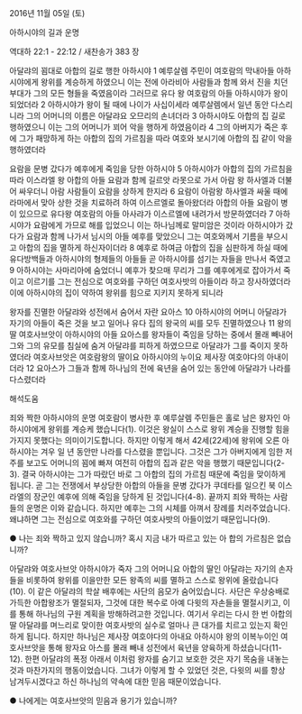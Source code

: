 2016년 11월 05일 (토)

아하시야의 길과 운명



역대하 22:1 - 22:12 / 새찬송가 383 장


아달랴의 꾐대로 아합의 길로 행한 아하시야
1 예루살렘 주민이 여호람의 막내아들 아하시야에게 왕위를 계승하게 하였으니 이는 전에 아라비아 사람들과 함께 와서 진을 치던 부대가 그의 모든 형들을 죽였음이라 그러므로 유다 왕 여호람의 아들 아하시야가 왕이 되었더라 2 아하시야가 왕이 될 때에 나이가 사십이세라 예루살렘에서 일년 동안 다스리니라 그의 어머니의 이름은 아달랴요 오므리의 손녀더라 3 아하시야도 아합의 집 길로 행하였으니 이는 그의 어머니가 꾀어 악을 행하게 하였음이라 4 그의 아버지가 죽은 후에 그가 패망하게 하는 아합의 집의 가르침을 따라 여호와 보시기에 아합의 집 같이 악을 행하였더라

요람을 문병 갔다가 예후에게 죽임을 당한 아하시야
5 아하시야가 아합의 집의 가르침을 따라 이스라엘 왕 아합의 아들 요람과 함께 길르앗 라못으로 가서 아람 왕 하사엘과 더불어 싸우더니 아람 사람들이 요람을 상하게 한지라 6 요람이 아람왕 하사엘과 싸울 때에 라마에서 맞아 상한 것을 치료하려 하여 이스르엘로 돌아왔더라 아합의 아들 요람이 병이 있으므로 유다왕 여호람의 아들 아사랴가 이스르엘에 내려가서 방문하였더라 7 아하시야가 요람에게 가므로 해를 입었으니 이는 하나님께로 말미암은 것이라 아하시야가 갔다가 요람과 함께 나가서 님시의 아들 예후를 맞았으니 그는 여호와께서 기름을 부으시고 아합의 집을 멸하게 하신자이더라 8 예후로 하여금 아합의 집을 심판하게 하실 때에 유다방백들과 아하시야의 형제들의 아들들 곧 아하시야를 섬기는 자들을 만나서 죽였고 9 아하시야는 사마리아에 숨었더니 예후가 찾으매 무리가 그를 예후에게로 잡아가서 죽이고 이르기를 그는 전심으로 여호와를 구하던 여호사밧의 아들이라 하고 장사하였더라 이에 아하시야의 집이 약하여 왕위를 힘으로 지키지 못하게 되니라

왕자를 진멸한 아달랴와 성전에서 숨어서 자란 요아스
10 아하시야의 어머니 아달랴가 자기의 아들이 죽은 것을 보고 일어나 유다 집의 왕국의 씨를 모두 진멸하였으나 11 왕의 딸 여호사브앗이 아하시야의 아들 요아스를 왕자들이 죽임을 당하는 중에서 몰래 빼내어 그와 그의 유모를 침실에 숨겨 아달랴를 피하게 하였으므로 아달랴가 그를 죽이지 못하였더라 여호사브앗은 여호람왕의 딸이요 아하시야의 누이요 제사장 여호야다의 아내이더라 12 요아스가 그들과 함께 하나님의 전에 육년을 숨어 있는 동안에 아달랴가 나라를 다스렸더라

해석도움





죄와 짝한 아하시야의 운명
여호람이 병사한 후 예루살렘 주민들은 홀로 남은 왕자인 아하시야에게 왕위를 계승케 했습니다(1). 이것은 왕실이 스스로 왕위 계승을 진행할 힘을 가지지 못했다는 의미이기도합니다. 하지만 이렇게 해서 42세(22세)에 왕위에 오른 아하시야는 겨우 일 년 동안만 나라를 다스렸을 뿐입니다. 그것은 그가 아버지에게 임한 저주를 보고도 어머니의 꾐에 빠져 여전히 아합의 집과 같은 악을 행했기 때문입니다(2-3). 결국 아하시야는 그가 따랐던 바로 그 아합의 집의 가르침 때문에 죽임을 맞이하게 됩니다. 곧 그는 전쟁에서 부상당한 아합의 아들을 문병 갔다가 쿠데타를 일으킨 북 이스라엘의 장군인 예후에 의해 죽임을 당하게 된 것입니다(4-8). 끝까지 죄와 짝하는 사람들의 운명은 이와 같습니다. 하지만 예후는 그의 시체를 아껴서 장례를 치러주었습니다. 왜냐하면 그는 전심으로 여호와를 구하던 여호사밧의 아들이었기 때문입니다(9).

● 나는 죄와 짝하고 있지 않습니까? 혹시 지금 내가 따르고 있는 아
합의 가르침은 없습니까?

아달랴와 여호사브앗
아하시야가 죽자 그의 어머니요 아합의 딸인 아달랴는 자기의 손자들을 비롯하여 왕위를 이을만한 모든 왕족의 씨를 멸하고 스스로 왕위에 올랐습니다(10). 이 같은 아달랴의 학살 배후에는 사단의 음모가 숨어있습니다. 사단은 우상숭배로 가득한 아합왕조가 멸절되자, 그것에 대한 복수로 아예 다윗의 자손들을 멸절시키고, 이를 통해 하나님의 구원 계획을 방해하려고한 것입니다. 여기서 우리는 다시 한 번 아합의 딸 아달랴를 며느리로 맞이한 여호사밧의 실수로 얼마나 큰 대가를 치르고 있는지 확인하게 됩니다. 하지만 하나님은 제사장 여호야다의 아내요 아하시야 왕의 이복누이인 여호사브앗을 통해 왕자요 아스를 몰래 빼내 성전에서 육년을 양육하게 하셨습니다(11-12). 한편 아달랴의 폭정 아래서 이처럼 왕자를 숨기고 보호한 것은 자기 목숨을 내놓는 것과 마찬가지의 행동이었습니다. 그녀가 이렇게 할 수 있었던 것은, 다윗의 씨를 항상 남겨두시겠다고 하신 하나님의 약속에 대한 믿음 때문이었습니다.

● 나에게는 여호사브앗의 믿음과 용기가 있습니까?
